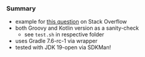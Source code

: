 
### Summary 

* example for [this question](https://stackoverflow.com/questions/74397964) on Stack Overflow
* both Groovy and Kotlin version as a sanity-check
    - see `test.sh` in respective folder
* uses Gradle 7.6-rc-1 via wrapper
* tested with JDK 19-open via SDKMan! 
